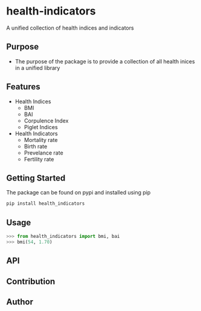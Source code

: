 # health-indicators
A unified collection of health indices and indicators

## Purpose
- The purpose of the package is to provide a collection of all health inices in a unified library
## Features
- Health Indices
    - BMI
    - BAI
    - Corpulence Index
    - Piglet Indices
- Health Indicators
    - Mortality rate
    - Birth rate
    - Prevelance rate
    - Fertility rate

## Getting Started
The package can be found on pypi and installed using pip
```bash
pip install health_indicators
```

## Usage
```python
>>> from health_indicators import bmi, bai
>>> bmi(54, 1.70)
```

## API

## Contribution


## Author